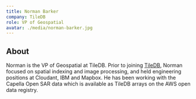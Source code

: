 ```yaml
---
title: Norman Barker
company: TileDB
role: VP of Geospatial
avatar: ./media/norman-barker.jpg
---
```

## About

Norman is the VP of Geospatial at TileDB. Prior to joining [TileDB](https://tiledb.com/), Norman focused on spatial indexing and image processing, and held engineering positions at Cloudant, IBM and Mapbox. He has been working with the Capella Open SAR data which is available as TileDB arrays on the AWS open data registry.